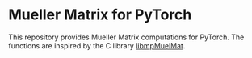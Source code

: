 # Mueller Matrix for PyTorch

This repository provides Mueller Matrix computations for PyTorch. The functions are inspired by the C library [libmpMuelMat](https://github.com/stefanomoriconi/libmpMuelMat).

